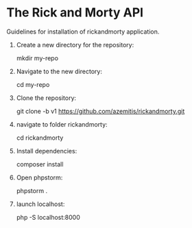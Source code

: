 
# The Rick and Morty API

Guidelines for installation of rickandmorty application.

1. Create a new directory for the repository: 

    mkdir my-repo

2. Navigate to the new directory: 

   cd my-repo

3. Clone the repository: 

   git clone -b v1 https://github.com/azemitis/rickandmorty.git

4. navigate to folder rickandmorty:

   cd rickandmorty

6. Install dependencies:

   composer install

6. Open phpstorm:

   phpstorm .

8. launch localhost:

   php -S localhost:8000
